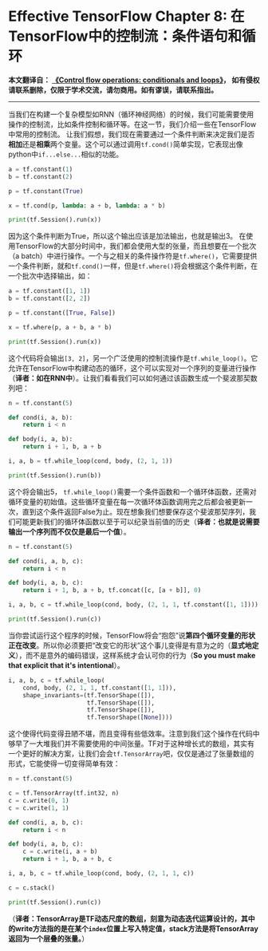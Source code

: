 # Effective TensorFlow Chapter 8: 在TensorFlow中的控制流：条件语句和循环

**本文翻译自： [《Control flow operations: conditionals and loops》](http://usyiyi.cn/translate/effective-tf/8.html)， 如有侵权请联系删除，仅限于学术交流，请勿商用。如有谬误，请联系指出。**

****************************************************************************************

当我们在构建一个复杂模型如RNN（循环神经网络）的时候，我们可能需要使用操作的控制流，比如条件控制和循环等。在这一节，我们介绍一些在TensorFlow中常用的控制流。
让我们假想，我们现在需要通过一个条件判断来决定我们是否**相加**还是**相乘**两个变量。这个可以通过调用`tf.cond()`简单实现，它表现出像python中`if...else...`相似的功能。

```python
a = tf.constant(1)
b = tf.constant(2)

p = tf.constant(True)

x = tf.cond(p, lambda: a + b, lambda: a * b)

print(tf.Session().run(x))
```

因为这个条件判断为True，所以这个输出应该是加法输出，也就是输出3。
在使用TensorFlow的大部分时间中，我们都会使用大型的张量，而且想要在一个批次（a batch）中进行操作。一个与之相关的条件操作符是`tf.where()`，它需要提供一个条件判断，就和`tf.cond()`一样，但是`tf.where()`将会根据这个条件判断，在一个批次中选择输出，如：

```python
a = tf.constant([1, 1])
b = tf.constant([2, 2])

p = tf.constant([True, False])

x = tf.where(p, a + b, a * b)

print(tf.Session().run(x))
```

这个代码将会输出`[3, 2]`，另一个广泛使用的控制流操作是`tf.while_loop()`。它允许在TensorFlow中构建动态的循环，这个可以实现对一个序列的变量进行操作（**译者：如在RNN中**）。让我们看看我们可以如何通过该函数生成一个斐波那契数列吧：

```python
n = tf.constant(5)

def cond(i, a, b):
    return i < n

def body(i, a, b):
    return i + 1, b, a + b

i, a, b = tf.while_loop(cond, body, (2, 1, 1))

print(tf.Session().run(b))
```

这个将会输出5， `tf.while_loop()`需要一个条件函数和一个循环体函数，还需对循环变量的初始值。这些循环变量在每一次循环体函数调用完之后都会被更新一次，直到这个条件返回False为止。现在想象我们想要保存这个斐波那契序列，我们可能更新我们的循环体函数以至于可以纪录当前值的历史（**译者：也就是说需要输出一个序列而不仅仅是最后一个值**）。

```python
n = tf.constant(5)

def cond(i, a, b, c):
    return i < n

def body(i, a, b, c):
    return i + 1, b, a + b, tf.concat([c, [a + b]], 0)

i, a, b, c = tf.while_loop(cond, body, (2, 1, 1, tf.constant([1, 1])))

print(tf.Session().run(c))
```

当你尝试运行这个程序的时候，TensorFlow将会“抱怨”说**第四个循环变量的形状正在改变**。所以你必须要把“改变它的形状”这个事儿变得是有意为之的（**显式地定义**），而不是意外的编码错误，这样系统才会认可你的行为（**So you must make that explicit that it's intentional**）。

```python
i, a, b, c = tf.while_loop(
    cond, body, (2, 1, 1, tf.constant([1, 1])),
    shape_invariants=(tf.TensorShape([]),
                      tf.TensorShape([]),
                      tf.TensorShape([]),
                      tf.TensorShape([None])))
```


这个使得代码变得丑陋不堪，而且变得有些低效率。注意到我们这个操作在代码中够早了一大堆我们并不需要使用的中间张量。TF对于这种增长式的数组，其实有一个更好的解决方案，让我们会会`tf.TensorArray`吧，仅仅是通过了张量数组的形式，它能使得一切变得简单有效：

```python
n = tf.constant(5)

c = tf.TensorArray(tf.int32, n)
c = c.write(0, 1)
c = c.write(1, 1)

def cond(i, a, b, c):
    return i < n

def body(i, a, b, c):
    c = c.write(i, a + b)
    return i + 1, b, a + b, c

i, a, b, c = tf.while_loop(cond, body, (2, 1, 1, c))

c = c.stack()

print(tf.Session().run(c))
```
（**译者：TensorArray是TF动态尺度的数组，刻意为动态迭代运算设计的，其中的write方法指的是在某个`index`位置上写入特定值，stack方法是将TensorArray返回为一个层叠的张量。**）









